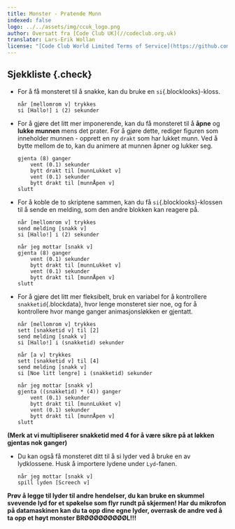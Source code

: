 ```yaml
---
title: Monster - Pratende Munn
indexed: false
logo: ../../assets/img/ccuk_logo.png
author: Oversatt fra [Code Club UK](//codeclub.org.uk)
translator: Lars-Erik Wollan
license: "[Code Club World Limited Terms of Service](https://github.com/CodeClub/scratch-curriculum/blob/master/LICENSE.md)"
---
```


## Sjekkliste {.check}

+ For å få monsteret til å snakke, kan du bruke en
  `si`{.blocklooks}-kloss.

  ```blocks
  når [mellomrom v] trykkes
  si [Hallo!] i (2) sekunder
  ```

+ For å gjøre det litt mer imponerende, kan du få monsteret til å
  **åpne** og **lukke munnen** mens det prater. For å gjøre dette,
  rediger figuren som inneholder munnen - opprett en ny `drakt` som
  har lukket munn. Ved å bytte mellom de to, kan du animere at munnen
  åpner og lukker seg.

  ```blocks
  gjenta (8) ganger
      vent (0.1) sekunder
      bytt drakt til [munnLukket v]
      vent (0.1) sekunder
      bytt drakt til [munnÅpen v]
  slutt
  ```

+ For å koble de to skriptene sammen, kan du få
  `si`{.blocklooks}-klossen til å sende en melding, som den andre
  blokken kan reagere på.

  ```blocks
  når [mellomrom v] trykkes
  send melding [snakk v]
  si [Hallo!] i (2) sekunder

  når jeg mottar [snakk v]
  gjenta (8) ganger
      vent (0.1) sekunder
      bytt drakt til [munnLukket v]
      vent (0.1) sekunder
      bytt drakt til [munnÅpen v]
  slutt
  ```

+ For å gjøre det litt mer fleksibelt, bruk en variabel for å
  kontrollere `snakketid`{.blockdata}, hvor lenge monsteret sier noe,
  og for å kontrollere hvor mange ganger animasjonsløkken er gjentatt.

  ```blocks
  når [mellomrom v] trykkes
  sett [snakketid v] til [2]
  send melding [snakk v]
  si [Hallo!] i (snakketid) sekunder

  når [a v] trykkes
  sett [snakketid v] til [4]
  send melding [snakk v]
  si [Noe litt lengre] i (snakketid) sekunder

  når jeg mottar [snakk v]
  gjenta ((snakketid) * (4)) ganger
      vent (0.1) sekunder
      bytt drakt til [munnLukket v]
      vent (0.1) sekunder
      bytt drakt til [munnÅpen v]
  slutt
  ```

**(Merk at vi multipliserer snakketid med 4 for å være sikre på at
  løkken gjentas nok ganger)**

+ Du kan også få monsteret ditt til å si lyder ved å bruke en av
  lydklossene. Husk å importere lydene under `Lyd`-fanen.

  ```blocks
  når jeg mottar [snakk v]
  spill lyden [Screech v]
  ```

**Prøv å legge til lyder til andre hendelser, du kan bruke en skummel
  svevende lyd for et spøkelse som flyr rundt på skjermen! Har du
  mikrofon på datamaskinen kan du ta opp dine egne lyder, overrask de
  andre ved å ta opp et høyt monster BRØØØØØØØØØL!!!**
